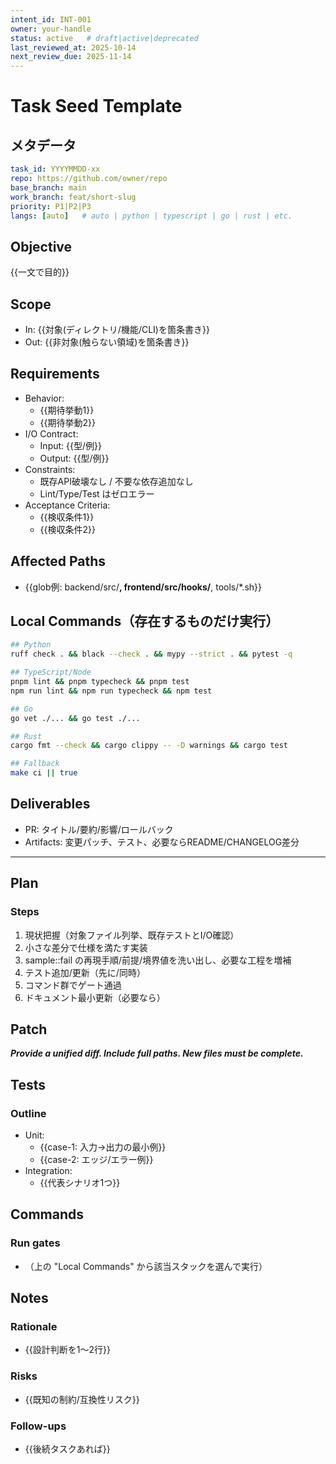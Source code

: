 ```yaml
---
intent_id: INT-001
owner: your-handle
status: active   # draft|active|deprecated
last_reviewed_at: 2025-10-14
next_review_due: 2025-11-14
---
```


# Task Seed Template

## メタデータ

```yaml
task_id: YYYYMMDD-xx
repo: https://github.com/owner/repo
base_branch: main
work_branch: feat/short-slug
priority: P1|P2|P3
langs: [auto]   # auto | python | typescript | go | rust | etc.
```

## Objective

{{一文で目的}}

## Scope

- In: {{対象(ディレクトリ/機能/CLI)を箇条書き}}
- Out: {{非対象(触らない領域)を箇条書き}}

## Requirements

- Behavior:
  - {{期待挙動1}}
  - {{期待挙動2}}
- I/O Contract:
  - Input: {{型/例}}
  - Output: {{型/例}}
- Constraints:
  - 既存API破壊なし / 不要な依存追加なし
  - Lint/Type/Test はゼロエラー
- Acceptance Criteria:
  - {{検収条件1}}
  - {{検収条件2}}

## Affected Paths

- {{glob例: backend/src/**, frontend/src/hooks/**, tools/*.sh}}

## Local Commands（存在するものだけ実行）

```bash
## Python
ruff check . && black --check . && mypy --strict . && pytest -q

## TypeScript/Node
pnpm lint && pnpm typecheck && pnpm test
npm run lint && npm run typecheck && npm test

## Go
go vet ./... && go test ./...

## Rust
cargo fmt --check && cargo clippy -- -D warnings && cargo test

## Fallback
make ci || true
```

## Deliverables

- PR: タイトル/要約/影響/ロールバック
- Artifacts: 変更パッチ、テスト、必要ならREADME/CHANGELOG差分

---

## Plan

### Steps

1) 現状把握（対象ファイル列挙、既存テストとI/O確認）
2) 小さな差分で仕様を満たす実装
3) sample::fail の再現手順/前提/境界値を洗い出し、必要な工程を増補
4) テスト追加/更新（先に/同時）
5) コマンド群でゲート通過
6) ドキュメント最小更新（必要なら）

## Patch

***Provide a unified diff. Include full paths. New files must be complete.***

## Tests

### Outline

- Unit:
  - {{case-1: 入力→出力の最小例}}
  - {{case-2: エッジ/エラー例}}
- Integration:
  - {{代表シナリオ1つ}}

## Commands

### Run gates

- （上の "Local Commands" から該当スタックを選んで実行）

## Notes

### Rationale

- {{設計判断を1～2行}}

### Risks

- {{既知の制約/互換性リスク}}

### Follow-ups

- {{後続タスクあれば}}
